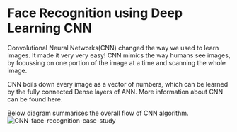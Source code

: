 <!-- # face-recognition -->
# Face Recognition using Deep Learning CNN
Convolutional Neural Networks(CNN) changed the way we used to learn images. It made it very very easy! CNN mimics the way humans see images, by focussing on one portion of the image at a time and scanning the whole image.

CNN boils down every image as a vector of numbers, which can be learned by the fully connected Dense layers of ANN. More information about CNN can be found here.

Below diagram summarises the overall flow of CNN algorithm.
![CNN-face-recognition-case-study](https://user-images.githubusercontent.com/77064772/201739240-defd1705-d5df-4122-8c58-b532eb653c83.png)
